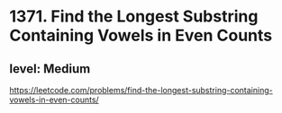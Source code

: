 # 1371. Find the Longest Substring Containing Vowels in Even Counts
## level: Medium

https://leetcode.com/problems/find-the-longest-substring-containing-vowels-in-even-counts/
